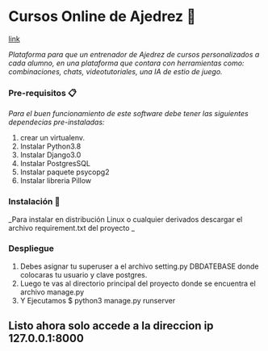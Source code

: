 # Cursos Online de Ajedrez 🚀

[link](https://github.com/migherize/Cursos-Online-de-Ajedrez/blob/master/plataforma/static/img/login.jpg)

_Plataforma para que un entrenador de Ajedrez de cursos personalizados a cada alumno, en una plataforma que contara con herramientas como: combinaciones, chats, videotutoriales, una IA de estio de juego._

### Pre-requisitos 📋
_Para el buen funcionamiento de este software debe tener las siguientes dependecias pre-instaladas:_

1. crear un virtualenv.
2. Instalar Python3.8
3. Instalar Django3.0
4. Instalar PostgresSQL
5. Instalar paquete psycopg2
6. Instalar libreria Pillow

### Instalación 🔧

_Para instalar en distribución Linux o cualquier derivados descargar el archivo requirement.txt del proyecto _

### Despliegue

1) Debes asignar tu superuser a el archivo setting.py DBDATEBASE donde colocaras tu usuario y clave postgres.
2) Luego te vas al directorio principal del proyecto donde se encuentra el archivo manage.py
3) Y Ejecutamos $ python3 manage.py runserver

## Listo ahora solo accede a la direccion ip 127.0.0.1:8000
